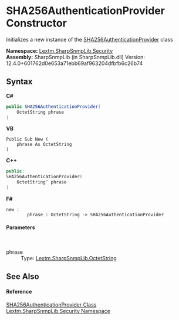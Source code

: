 # SHA256AuthenticationProvider Constructor 
 

Initializes a new instance of the <a href="T_Lextm_SharpSnmpLib_Security_SHA256AuthenticationProvider">SHA256AuthenticationProvider</a> class

**Namespace:**&nbsp;<a href="N_Lextm_SharpSnmpLib_Security">Lextm.SharpSnmpLib.Security</a><br />**Assembly:**&nbsp;SharpSnmpLib (in SharpSnmpLib.dll) Version: 12.4.0+601762d0e653a71ebb69af963204dfbfb6c26b74

## Syntax

**C#**<br />
``` C#
public SHA256AuthenticationProvider(
	OctetString phrase
)
```

**VB**<br />
``` VB
Public Sub New ( 
	phrase As OctetString
)
```

**C++**<br />
``` C++
public:
SHA256AuthenticationProvider(
	OctetString^ phrase
)
```

**F#**<br />
``` F#
new : 
        phrase : OctetString -> SHA256AuthenticationProvider
```


#### Parameters
&nbsp;<dl><dt>phrase</dt><dd>Type: <a href="T_Lextm_SharpSnmpLib_OctetString">Lextm.SharpSnmpLib.OctetString</a><br /></dd></dl>

## See Also


#### Reference
<a href="T_Lextm_SharpSnmpLib_Security_SHA256AuthenticationProvider">SHA256AuthenticationProvider Class</a><br /><a href="N_Lextm_SharpSnmpLib_Security">Lextm.SharpSnmpLib.Security Namespace</a><br />